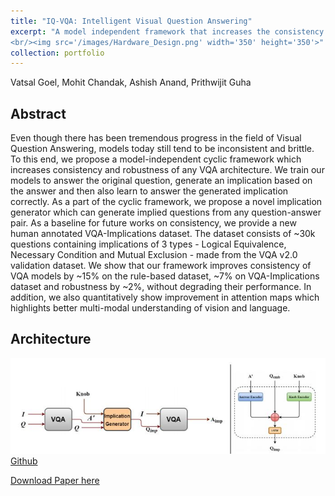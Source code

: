 ```yaml
---
title: "IQ-VQA: Intelligent Visual Question Answering"
excerpt: "A model independent framework that increases the consistency and robustness of any VQA model without degrading its performance.<br/> [Github](https://github.com)
<br/><img src='/images/Hardware_Design.png' width='350' height='350'>"
collection: portfolio
---
```

Vatsal Goel, Mohit Chandak, Ashish Anand, Prithwijit Guha

## Abstract
Even though there has been tremendous progress in the field of Visual Question Answering, models today still tend to be inconsistent and brittle. To this end, we propose a 
model-independent cyclic framework which increases consistency and robustness of any VQA architecture. We train our models to answer the original question, generate an implication 
based on the answer and then also learn to answer the generated implication correctly. As a part of the cyclic framework, we propose a novel implication generator which can 
generate implied questions from any question-answer pair. As a baseline for future works on consistency, we provide a new human annotated VQA-Implications dataset. The dataset 
consists of ~30k questions containing implications of 3 types - Logical Equivalence, Necessary Condition and Mutual Exclusion - made from the VQA v2.0 validation dataset. 
We show that our framework improves consistency of VQA models by ~15% on the rule-based dataset, ~7% on VQA-Implications dataset and robustness by ~2%, without degrading their 
performance. In addition, we also quantitatively show improvement in attention maps which highlights better multi-modal understanding of vision and language. <br/>

## Architecture
<img src='/images/IQ-VQA_architecture.JPG'><br/>
[Github](https://github.com)

[Download Paper here](https://arxiv.org/pdf/2007.04422.pdf)
